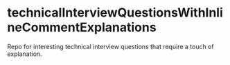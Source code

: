# technicalInterviewQuestionsWithInlineCommentExplanations
Repo for interesting technical interview questions that require a touch of explanation.
